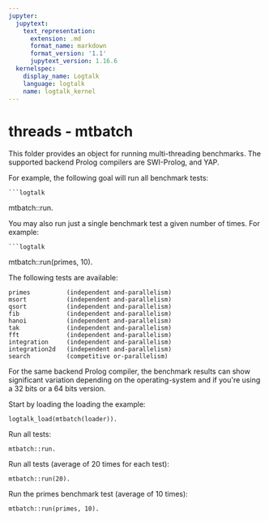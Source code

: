 ```yaml
---
jupyter:
  jupytext:
    text_representation:
      extension: .md
      format_name: markdown
      format_version: '1.1'
      jupytext_version: 1.16.6
  kernelspec:
    display_name: Logtalk
    language: logtalk
    name: logtalk_kernel
---
```


<!--
________________________________________________________________________

This file is part of Logtalk <https://logtalk.org/>  
SPDX-FileCopyrightText: 1998-2025 Paulo Moura <pmoura@logtalk.org>  
SPDX-License-Identifier: Apache-2.0

Licensed under the Apache License, Version 2.0 (the "License");
you may not use this file except in compliance with the License.
You may obtain a copy of the License at

    http://www.apache.org/licenses/LICENSE-2.0

Unless required by applicable law or agreed to in writing, software
distributed under the License is distributed on an "AS IS" BASIS,
WITHOUT WARRANTIES OR CONDITIONS OF ANY KIND, either express or implied.
See the License for the specific language governing permissions and
limitations under the License.
________________________________________________________________________
-->

# threads - mtbatch

This folder provides an object for running multi-threading benchmarks. The
supported backend Prolog compilers are SWI-Prolog, and YAP.

For example, the following goal will run all benchmark tests:

	```logtalk
mtbatch::run.

You may also run just a single benchmark test a given number of times.
For example:

	```logtalk
mtbatch::run(primes, 10).

The following tests are available:

	primes			(independent and-parallelism)
	msort			(independent and-parallelism)
	qsort			(independent and-parallelism)
	fib				(independent and-parallelism)
	hanoi			(independent and-parallelism)
	tak				(independent and-parallelism)
	fft				(independent and-parallelism)
	integration		(independent and-parallelism)
	integration2d	(independent and-parallelism)
	search			(competitive or-parallelism)

For the same backend Prolog compiler, the benchmark results can show 
significant variation depending on the operating-system and if you're 
using a 32 bits or a 64 bits version.

Start by loading the loading the example:

```logtalk
logtalk_load(mtbatch(loader)).
```

Run all tests:

```logtalk
mtbatch::run.
```

Run all tests (average of 20 times for each test):

```logtalk
mtbatch::run(20).
```

Run the primes benchmark test (average of 10 times):

```logtalk
mtbatch::run(primes, 10).
```
